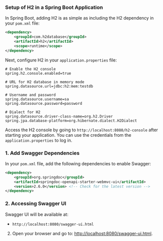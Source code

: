 ### Setup of H2 in a Spring Boot Application

In Spring Boot, adding H2 is as simple as including the H2 dependency in your `pom.xml` file:

```xml
<dependency>
    <groupId>com.h2database</groupId>
    <artifactId>h2</artifactId>
    <scope>runtime</scope>
</dependency>
```

Next, configure H2 in your `application.properties` file:

```properties
# Enable the H2 console
spring.h2.console.enabled=true

# URL for H2 database in memory mode
spring.datasource.url=jdbc:h2:mem:testdb

# Username and password
spring.datasource.username=sa
spring.datasource.password=password

# Dialect for H2
spring.datasource.driver-class-name=org.h2.Driver
spring.jpa.database-platform=org.hibernate.dialect.H2Dialect
```

Access the H2 console by going to `http://localhost:8080/h2-console` after starting your application. You can use the credentials from the `application.properties` to log in.

### 1. **Add Swagger Dependencies**
In your `pom.xml` file, add the following dependencies to enable Swagger:

```xml
<dependency>
    <groupId>org.springdoc</groupId>
    <artifactId>springdoc-openapi-starter-webmvc-ui</artifactId>
    <version>2.6.0</version> <!-- Check for the latest version -->
</dependency>
```

### 2. **Accessing Swagger UI**
Swagger UI will be available at:
- `http://localhost:8080/swagger-ui.html`

2. Open your browser and go to: [http://localhost:8080/swagger-ui.html](http://localhost:8080/swagger-ui.html).
